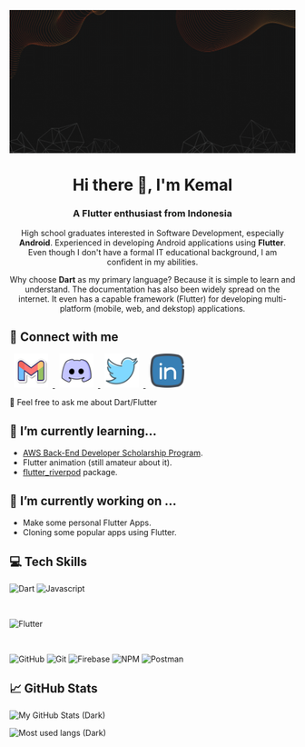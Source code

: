 <style>
  .txtCenter {
    text-align: center;
  }

  .sosMedIcon{
    width: 60px;
    margin: 0px 8px
  }

</style>

<img 
  src="assets/my-profile/my-banner.gif"
  style="
    display: block;
    width: 600px;
    margin: auto
  " 
/>

<!--- Made in https://canva.com --->

<h1 class="txtCenter">Hi there 👋, I'm Kemal</h1>
<h3 style="
  text-align: center;
  font-weight: bold;
  margin-bottom: 16px;
  "
>
  A Flutter enthusiast from Indonesia
</h3>

<p class="txtCenter">
  High school graduates interested in Software Development, especially <b>Android</b>. Experienced in developing Android applications using <b>Flutter</b>. Even though I don't have a formal IT educational background, I am confident in my abilities.
</p>

<p class="txtCenter">
  Why choose <b>Dart</b> as my primary language? Because it is simple to learn and understand. The documentation has also been widely spread on the internet. It even has a capable framework (Flutter) for developing multi-platform (mobile, web, and dekstop) applications.
</p>

## 🤝 Connect with me

<a href="mailto:keidscode@gmail.com">
  <img 
    class="sosMedIcon"
    src="assets/icons/gmail-logo.png" 
    alt="My Gmail"
  />
</a>
<a href="https://discordapp.com/users/1027789230069518346">
  <img
    class="sosMedIcon" 
    src="assets/icons/discord-logo.png" 
    alt="My Discord"
    width="50vw" 
  />
</a>
<a href="https://twitter.com/keids_id">
  <img
    class="sosMedIcon" 
    src="assets/icons/twitter-logo.png" 
    alt="My Twitter"
    width="50vw" 
  />
</a>
<a href="https://www.linkedin.com/in/keidsid/">
  <img
    class="sosMedIcon" 
    src="assets/icons/linkedin-logo.png" 
    alt="My LinkedIn"
    width="50vw" 
  />
</a>

💬 Feel free to ask me about Dart/Flutter

## 🌱 I’m currently learning...

- [AWS Back-End Developer Scholarship Program](https://aws.dicoding.com/).
- Flutter animation (still amateur about it).
- [flutter_riverpod](https://pub.dev/packages/flutter_riverpod) package.

## 🔭 I’m currently working on ...

- Make some personal Flutter Apps.
- Cloning some popular apps using Flutter.

## 💻 Tech Skills

![Dart](https://img.shields.io/badge/Code-Dart-red?style=flat&logo=dart&logoColor=1cbcfc&color=1cacec)
![Javascript](https://img.shields.io/badge/Code-Javascript-red?style=flat&logo=javascript&color=f4dc1c)

</br>

![Flutter](https://img.shields.io/badge/Framework-Flutter-red?style=flat&logo=flutter&logoColor=1cbcfc&color=1cacec)

</br>

![GitHub](https://img.shields.io/badge/Tool-GitHub-red?style=flat&logo=gitHub&color=181717)
![Git](https://img.shields.io/badge/Tool-Git-red?style=flat&logo=git&color=f05032)
![Firebase](https://img.shields.io/badge/Tool-Firebase-red?style=flat&logo=firebase&color=fba30b)
![NPM](https://img.shields.io/badge/Tool-NPM-red?style=flat&logo=npm&color=cb3837)
![Postman](https://img.shields.io/badge/Tool-Postman-red?style=flat&logo=postman&color=ff6c37)

## 📈 GitHub Stats

<!--- https://github.com/anuraghazra/github-readme-stats --->

![My GitHub Stats (Dark)](https://github-readme-stats.vercel.app/api?username=KeidsID&show_icons=true&theme=radical)

![Most used langs (Dark)](https://github-readme-stats.vercel.app/api/top-langs/?username=KeidsID&layout=compact&hide=cmake,c%2b%2b,swift&exclude_repo=keidsid.github.io&theme=radical)

<!---
KeidsID/KeidsID is a ✨ special ✨ repository because its `README.md` (this file) appears on your GitHub profile.
You can click the Preview link to take a look at your changes.

Here are some ideas to get you started:

- 🔭 I’m currently working on ...
- 🌱 I’m currently learning ...
- 👯 I’m looking to collaborate on ...
- 🤔 I’m looking for help with ...
- 💬 Ask me about ...
- 📫 How to reach me: ...
- 😄 Pronouns: ...
- ⚡ Fun fact: ...
--->
